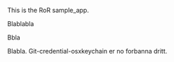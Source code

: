This is the RoR sample_app. 

Blablabla

Bbla

Blabla. Git-credential-osxkeychain er no forbanna dritt.